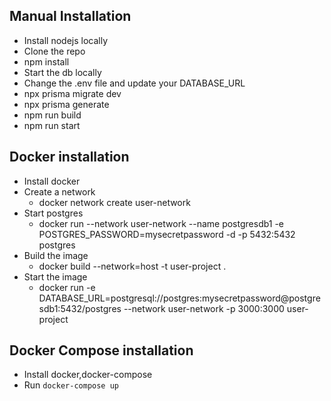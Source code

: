 ## Manual Installation
- Install nodejs locally
- Clone the repo
- npm install
- Start the db locally
- Change the .env file and update your DATABASE_URL
- npx prisma migrate dev
- npx prisma generate
- npm run build
- npm run start

## Docker installation 
- Install docker
- Create a network 
    - docker network create user-network
- Start postgres
    - docker run --network user-network --name postgresdb1 -e POSTGRES_PASSWORD=mysecretpassword -d -p 5432:5432 postgres
- Build the image 
    - docker build --network=host -t user-project .
- Start the image 
    - docker run -e DATABASE_URL=postgresql://postgres:mysecretpassword@postgresdb1:5432/postgres --network user-network -p 3000:3000 user-project

## Docker Compose installation 
- Install docker,docker-compose
- Run `docker-compose up`